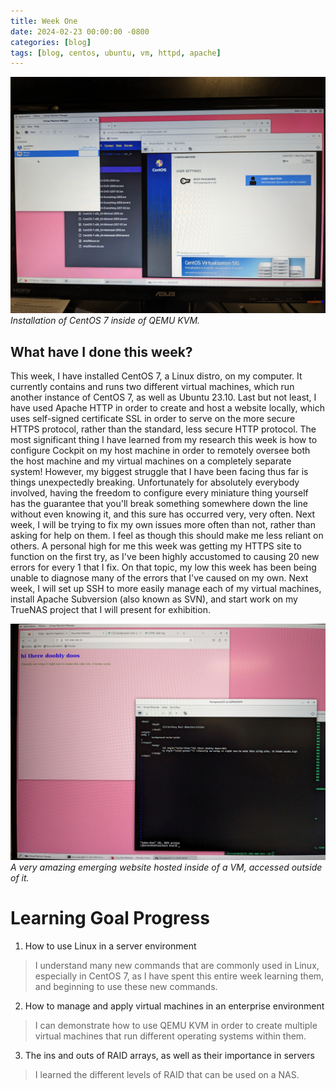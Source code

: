 ```yaml
---
title: Week One
date: 2024-02-23 00:00:00 -0800
categories: [blog]
tags: [blog, centos, ubuntu, vm, httpd, apache]
---
```


![Installation of CentOS 7](/images/install.jpg)
_Installation of CentOS 7 inside of QEMU KVM._

## What have I done this week?

This week, I have installed CentOS 7, a Linux distro, on my computer. It currently contains and runs two different virtual machines, which run another instance of CentOS 7, as well as Ubuntu 23.10. Last but not least, I have used Apache HTTP in order to create and host a website locally, which uses self-signed certificate SSL in order to serve on the more secure HTTPS protocol, rather than the standard, less secure HTTP protocol. The most significant thing I have learned from my research this week is how to configure Cockpit on my host machine in order to remotely oversee both the host machine and my virtual machines on a completely separate system! However, my biggest struggle that I have been facing thus far is things unexpectedly breaking. Unfortunately for absolutely everybody involved, having the freedom to configure every miniature thing yourself has the guarantee that you'll break something somewhere down the line without even knowing it, and this sure has occurred very, very often. Next week, I will be trying to fix my own issues more often than not, rather than asking for help on them. I feel as though this should make me less reliant on others. A personal high for me this week was getting my HTTPS site to function on the first try, as I've been highly accustomed to causing 20 new errors for every 1 that I fix. On that topic, my low this week has been being unable to diagnose many of the errors that I've caused on my own. Next week, I will set up SSH to more easily manage each of my virtual machines, install Apache Subversion (also known as SVN), and start work on my TrueNAS project that I will present for exhibition.

![My amazing new website](/images/httpd.jpg)
_A very amazing emerging website hosted inside of a VM, accessed outside of it._

# Learning Goal Progress

1. How to use Linux in a server environment

> I understand many new commands that are commonly used in Linux, especially in CentOS 7, as I have spent this entire week learning them, and beginning to use these new commands.

2. How to manage and apply virtual machines in an enterprise environment

> I can demonstrate how to use QEMU KVM in order to create multiple virtual machines that run different operating systems within them.

3. The ins and outs of RAID arrays, as well as their importance in servers

> I learned the different levels of RAID that can be used on a NAS.
